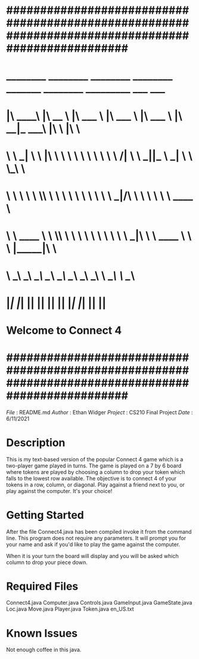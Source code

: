 # ################################################################################################### #
#  ________   ________   ________    ________    _______    ________  _________        ___   ___      #
# |\   ____\ |\   __  \ |\   ___  \ |\   ___  \ |\  ___ \  |\   ____\|\___   ___\     |\  \ |\  \     #
# \ \  \___| \ \  \|\  \\ \  \\ \  \\ \  \\ \  \\ \   __/| \ \  \___|\|___ \  \_|     \ \  \\_\  \    #
#  \ \  \     \ \  \\\  \\ \  \\ \  \\ \  \\ \  \\ \  \_|/__\ \  \        \ \  \       \ \______  \   #
#   \ \  \____ \ \  \\\  \\ \  \\ \  \\ \  \\ \  \\ \  \_|\ \\ \  \____    \ \  \       \|_____|\  \  #
#    \ \_______\\ \_______\\ \__\\ \__\\ \__\\ \__\\ \_______\\ \_______\   \ \__\             \ \__\ #
#     \|_______| \|_______| \|__| \|__| \|__| \|__| \|_______| \|_______|    \|__|              \|__| #
#                                                                                                     #
#                                       Welcome to Connect 4                                          #
# ################################################################################################### #

_File_    : README.md
_Author_  : Ethan Widger
_Project_ : CS210 Final Project
_Date_    : 6/11/2021

# Description #

This is my text-based version of the popular Connect 4 game which is a two-player game played in turns. 
The game is played on a 7 by 6 board where tokens are played by choosing a column to drop your token 
which falls to the lowest row available. The objective is to connect 4 of your tokens in a row, column, 
or diagonal. Play against a friend next to you, or play against the computer. It's your choice!

# Getting Started #

After the file Connect4.java has been compiled invoke it from the command line. This program does not
require any parameters. It will prompt you for your name and ask if you'd like to play the game against
the computer.

When it is your turn the board will display and you will be asked which column to drop your piece down.

# Required Files #

Connect4.java
Computer.java
Controls.java
GameInput.java
GameState.java
Loc.java
Move.java
Player.java
Token.java
en_US.txt

# Known Issues #

Not enough coffee in this java.